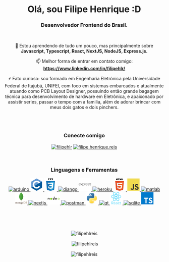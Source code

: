 <h1 align="center">Olá, sou Filipe Henrique :D </h1>
<h3 align="center">Desenvolvedor Frontend do Brasil.</h3>


<br>
<div align="center">


🌱 Estou aprendendo de tudo um pouco, mas principalmente sobre **Javascript, Typescript, React, NextJS, NodeJS, Express.js.**

📫 Melhor forma de entrar em contato comigo: **https://www.linkedin.com/in/filipehlr/**

⚡ Fato curioso: sou formado em Engenharia Eletrônica pela Universidade Federal de Itajubá, UNIFEI, com foco em sistemas embarcados e atualmente atuando como PCB Layout Designer, possuindo então grande bagagem técnica para desenvolvimento de hardware em Eletrônica, e apaixonado por assistir series, passar o tempo com a familia, além de adorar brincar com meus dois gatos e dois pinchers.


</div>
<br><br>

<div align="center">

<h3>Conecte comigo</h3>
<p >
<a href="https://linkedin.com/in/filipehlr" target="blank"><img align="center" src="https://raw.githubusercontent.com/rahuldkjain/github-profile-readme-generator/master/src/images/icons/Social/linked-in-alt.svg" alt="filipehlr" height="30" width="40" /></a>
<a href="https://instagram.com/filipe.henrique.reis" target="blank"><img align="center" src="https://raw.githubusercontent.com/rahuldkjain/github-profile-readme-generator/master/src/images/icons/Social/instagram.svg" alt="filipe.henrique.reis" height="30" width="40" /></a>
</p>
</div>

<br>

<div align="center">
<h3 align="center">Linguagens e Ferramentas</h3>
<p align="center"> <a href="https://www.arduino.cc/" target="_blank" rel="noreferrer"> <img src="https://cdn.worldvectorlogo.com/logos/arduino-1.svg" alt="arduino" width="40" height="40"/> </a> <a href="https://www.cprogramming.com/" target="_blank" rel="noreferrer"> <img src="https://raw.githubusercontent.com/devicons/devicon/master/icons/c/c-original.svg" alt="c" width="40" height="40"/> </a> <a href="https://www.w3schools.com/css/" target="_blank" rel="noreferrer"> <img src="https://raw.githubusercontent.com/devicons/devicon/master/icons/css3/css3-original-wordmark.svg" alt="css3" width="40" height="40"/> </a> <a href="https://www.djangoproject.com/" target="_blank" rel="noreferrer"> <img src="https://cdn.worldvectorlogo.com/logos/django.svg" alt="django" width="40" height="40"/> </a> <a href="https://expressjs.com" target="_blank" rel="noreferrer"> <img src="https://raw.githubusercontent.com/devicons/devicon/master/icons/express/express-original-wordmark.svg" alt="express" width="40" height="40"/> </a> <a href="https://heroku.com" target="_blank" rel="noreferrer"> <img src="https://www.vectorlogo.zone/logos/heroku/heroku-icon.svg" alt="heroku" width="40" height="40"/> </a> <a href="https://www.w3.org/html/" target="_blank" rel="noreferrer"> <img src="https://raw.githubusercontent.com/devicons/devicon/master/icons/html5/html5-original-wordmark.svg" alt="html5" width="40" height="40"/> </a> <a href="https://developer.mozilla.org/en-US/docs/Web/JavaScript" target="_blank" rel="noreferrer"> <img src="https://raw.githubusercontent.com/devicons/devicon/master/icons/javascript/javascript-original.svg" alt="javascript" width="40" height="40"/> </a> <a href="https://www.mathworks.com/" target="_blank" rel="noreferrer"> <img src="https://upload.wikimedia.org/wikipedia/commons/2/21/Matlab_Logo.png" alt="matlab" width="40" height="40"/> </a> <a href="https://www.mongodb.com/" target="_blank" rel="noreferrer"> <img src="https://raw.githubusercontent.com/devicons/devicon/master/icons/mongodb/mongodb-original-wordmark.svg" alt="mongodb" width="40" height="40"/> </a> <a href="https://nextjs.org/" target="_blank" rel="noreferrer"> <img src="https://cdn.worldvectorlogo.com/logos/nextjs-2.svg" alt="nextjs" width="40" height="40"/> </a> <a href="https://nodejs.org" target="_blank" rel="noreferrer"> <img src="https://raw.githubusercontent.com/devicons/devicon/master/icons/nodejs/nodejs-original-wordmark.svg" alt="nodejs" width="40" height="40"/> </a> <a href="https://postman.com" target="_blank" rel="noreferrer"> <img src="https://www.vectorlogo.zone/logos/getpostman/getpostman-icon.svg" alt="postman" width="40" height="40"/> </a> <a href="https://www.python.org" target="_blank" rel="noreferrer"> <img src="https://raw.githubusercontent.com/devicons/devicon/master/icons/python/python-original.svg" alt="python" width="40" height="40"/> </a> <a href="https://www.qt.io/" target="_blank" rel="noreferrer"> <img src="https://upload.wikimedia.org/wikipedia/commons/0/0b/Qt_logo_2016.svg" alt="qt" width="40" height="40"/> </a> <a href="https://reactjs.org/" target="_blank" rel="noreferrer"> <img src="https://raw.githubusercontent.com/devicons/devicon/master/icons/react/react-original-wordmark.svg" alt="react" width="40" height="40"/> </a> <a href="https://www.sqlite.org/" target="_blank" rel="noreferrer"> <img src="https://www.vectorlogo.zone/logos/sqlite/sqlite-icon.svg" alt="sqlite" width="40" height="40"/> </a> <a href="https://www.typescriptlang.org/" target="_blank" rel="noreferrer"> <img src="https://raw.githubusercontent.com/devicons/devicon/master/icons/typescript/typescript-original.svg" alt="typescript" width="40" height="40"/> </a> </p>
<br><br><br>
</div>

<div align="center">
<p><img align="center" src="https://github-readme-stats.vercel.app/api/top-langs?username=filipehlreis&show_icons=true&theme=dark&locale=pt-BR&layout=compact" alt="filipehlreis" /></p>

<p>&nbsp;<img align="center" src="https://github-readme-stats.vercel.app/api?username=filipehlreis&show_icons=true&theme=dark&locale=en" alt="filipehlreis" /></p>

  
<p><img align="center" src="https://github-readme-streak-stats.herokuapp.com/?user=filipehlreis&theme=dark" alt="filipehlreis" /></p>
  
</div>
